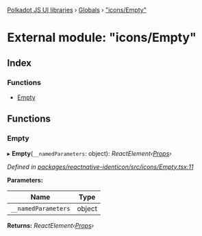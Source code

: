 [Polkadot JS UI libraries](../README.md) › [Globals](../globals.md) › ["icons/Empty"](_icons_empty_.md)

# External module: "icons/Empty"

## Index

### Functions

* [Empty](_icons_empty_.md#empty)

## Functions

###  Empty

▸ **Empty**(`__namedParameters`: object): *ReactElement‹[Props](../interfaces/_types_.props.md)›*

*Defined in [packages/reactnative-identicon/src/icons/Empty.tsx:11](https://github.com/polkadot-js/ui/blob/b3f255a2/packages/reactnative-identicon/src/icons/Empty.tsx#L11)*

**Parameters:**

Name | Type |
------ | ------ |
`__namedParameters` | object |

**Returns:** *ReactElement‹[Props](../interfaces/_types_.props.md)›*
